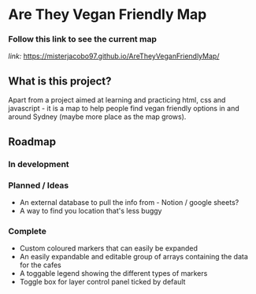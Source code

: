 # Are They Vegan Friendly Map

### Follow this link to see the current map
*link:*  https://misterjacobo97.github.io/AreTheyVeganFriendlyMap/

## What is this project?

Apart from a project aimed at learning and practicing html, css and javascript - it is a map to help people find vegan friendly options in and around Sydney (maybe more place as the map grows).

## Roadmap

### In development

### Planned / Ideas
- An external database to pull the info from - Notion / google sheets?
- A way to find you location that's less buggy

### Complete
- Custom coloured markers that can easily be expanded
- An easily expandable and editable group of arrays containing the data for the cafes
- A toggable legend showing the different types of markers
- Toggle box for layer control panel ticked by default
